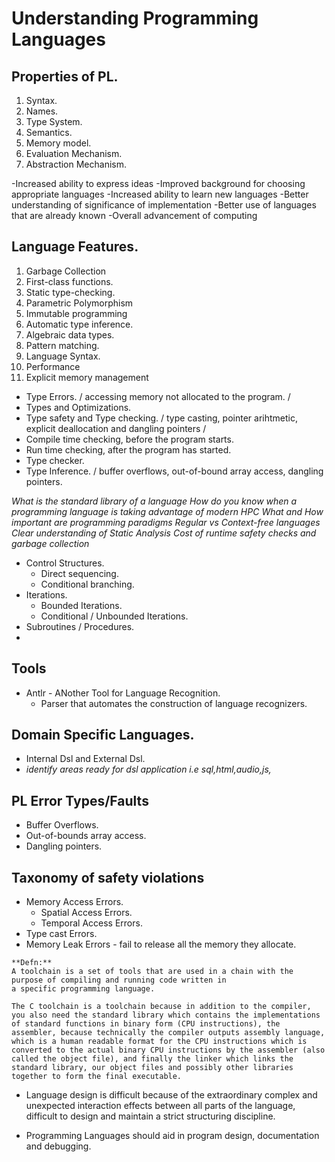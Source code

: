 # Understanding Programming Languages

## Properties of PL.

1. Syntax.
2. Names.
3. Type System.
4. Semantics.
5. Memory model.
6. Evaluation Mechanism.
7. Abstraction Mechanism.


-Increased ability to express ideas
-Improved background for choosing appropriate languages
-Increased ability to learn new languages
-Better understanding of significance of implementation
-Better use of languages that are already known
-Overall advancement of computing

## Language Features.

1. Garbage Collection
2. First-class functions.
3. Static type-checking.
4. Parametric Polymorphism
5. Immutable programming
6. Automatic type inference.
7. Algebraic data types.
8. Pattern matching.
9. Language Syntax.
10. Performance
11. Explicit memory management

- Type Errors. / accessing memory not allocated to the program. /
- Types and Optimizations.
- Type safety and Type checking.
/ type casting, pointer arihtmetic, explicit deallocation and dangling pointers /
- Compile time checking, before the program starts.
- Run time checking, after the program has started.
- Type checker.
- Type Inference.
/ buffer overflows, out-of-bound array access, dangling pointers.

*What is the standard library of a language*
*How do you know when a programming language is taking advantage of modern HPC*
*What and How important are programming paradigms*
*Regular vs Context-free languages*
*Clear understanding of Static Analysis*
*Cost of runtime safety checks and garbage collection*


- Control Structures.
    - Direct sequencing.
    - Conditional branching.
- Iterations.
    - Bounded Iterations.
    - Conditional / Unbounded Iterations.
- Subroutines / Procedures.
- 

## Tools

- Antlr - ANother Tool for Language Recognition.
    - Parser that automates the construction of language recognizers.


## Domain Specific Languages.

- Internal Dsl and External Dsl.
- *identify areas ready for dsl application i.e sql,html,audio,js,*

## PL Error Types/Faults

- Buffer Overflows.
- Out-of-bounds array access.
- Dangling pointers.

## Taxonomy of safety violations

- Memory Access Errors.
    - Spatial Access Errors.
    - Temporal Access Errors.
- Type cast Errors.
- Memory Leak Errors - fail to release all the memory they allocate.

```eng
**Defn:**
A toolchain is a set of tools that are used in a chain with the purpose of compiling and running code written in
a specific programming language.

The C toolchain is a toolchain because in addition to the compiler, you also need the standard library which contains the implementations of standard functions in binary form (CPU instructions), the assembler, because technically the compiler outputs assembly language, which is a human readable format for the CPU instructions which is converted to the actual binary CPU instructions by the assembler (also called the object file), and finally the linker which links the standard library, our object files and possibly other libraries together to form the final executable.

```

- Language design is difficult because of the extraordinary complex and unexpected interaction effects between all parts of the language, difficult to design and maintain a strict structuring discipline.

- Programming Languages should aid in program design, documentation and debugging.

